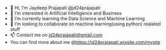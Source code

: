 - 👋 Hi, I’m Jaydeep Prajapati @jd24prajapati
- 👀 I’m interested in Artificial Intelligence and Business
- 🌱 I’m currently learning the Data Science and Machine Learning
- 💞️ I’m looking to collaborate on machine learning(using python) realated stuff
- 📫 Contact me on jd24prajapati@gmail.com
- You can find more about me @https://jd24prajapati.wixsite.com/mysite

<!---
jd24prajapati/jd24prajapati is a ✨ special ✨ repository because its `README.md` (this file) appears on your GitHub profile.
You can click the Preview link to take a look at your changes.
--->
